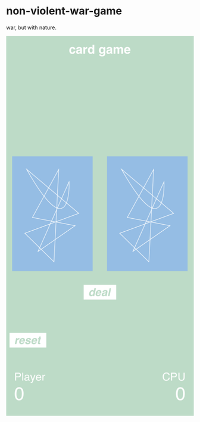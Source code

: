 # non-violent-war-game

war, but with nature.

![screenshot](/war_screenshot1.png?raw=true "screenshot")
